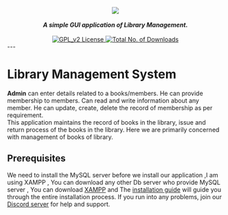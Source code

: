 <div align="center">
 <img src="https://cdn.discordapp.com/attachments/568798858185015336/568799074048802835/1.jpg" align="center">
  <br>
  <br>
   <strong><i>A simple GUI application of Library Management.</i></strong>
   <br><br>
  <a href="https://github.com/DieAgain/LibraryManagementSystem/blob/master/LICENSE">
  <img src="https://img.shields.io/badge/LICENSE-GPL--2.0-red.svg" alt="GPL_v2 License">
  </a>
  <a href="https://github.com/DieAgain/LibraryManagementSystem">
<img src="https://img.shields.io/github/downloads/DieAgain/LibraryManagementSystem/total.svg" alt="Total No. of Downloads">
  <!--
    [![Github All Releases](https://img.shields.io/github/downloads/DieAgain/LibraryManagementSystem/total.svg)]()
  -->
  </a>
  <strong><i></i></strong>
  <br>

  </div>
  ---

# Library Management System

<p><b>Admin</b> can enter details related to a books/members. He can provide membership to members. Can read and write information about any member. He can update, create, delete the record of membership as per requirement.<br>
 This application maintains the record of books in the library, issue and return process of the books in the library. Here we are primarily concerned with management of books of library.
</p>

## Prerequisites

We need to install the MySQL server before we install our application
,I am using XAMPP , You can download any other Db server who provide MySQL server , You can download [XAMPP](https://www.apachefriends.org/download.html) and The [installation guide](https://www.apachefriends.org/faq_windows.html) will guide you through the entire installation process. If you run into any problems, join our [Discord server](https://discord.gg/XH5zrtT) for help and support.
